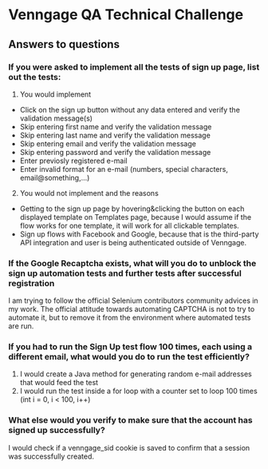 # Venngage QA Technical Challenge
## Answers to questions

### If you were asked to implement all the tests of sign up page, list out the tests:
1. You would implement
- Click on the sign up button without any data entered and verify the validation message(s)
- Skip entering first name and verify the validation message
- Skip entering last name and verify the validation message
- Skip entering email and verify the validation message
- Skip entering password and verify the validation message
- Enter previosly registered e-mail
- Enter invalid format for an e-mail (numbers, special characters, email@something,...)
2. You would not implement and the reasons
- Getting to the sign up page by hovering&clicking the button on each displayed template on Templates page, because I would assume if the flow works for one template, it will work for all clickable templates.
- Sign up flows with Facebook and Google, because that is the third-party API integration and user is being authenticated outside of Venngage.


### If the Google Recaptcha exists, what will you do to unblock the sign up automation tests and further tests after successful registration
I am trying to follow the official Selenium contributors community advices in my work. The official attitude towards automating CAPTCHA is not to try to automate it, but to remove it from the environment where automated tests are run.

### If you had to run the Sign Up test flow 100 times, each using a different email, what would you do to run the test efficiently?
1. I would create a Java method for generating random e-mail addresses that would feed the test
2. I would run the test inside a for loop with a counter set to loop 100 times (int i = 0, i < 100, i++)

### What else would you verify to make sure that the account has signed up successfully?
I would check if a venngage_sid cookie is saved to confirm that a session was successfully created.
